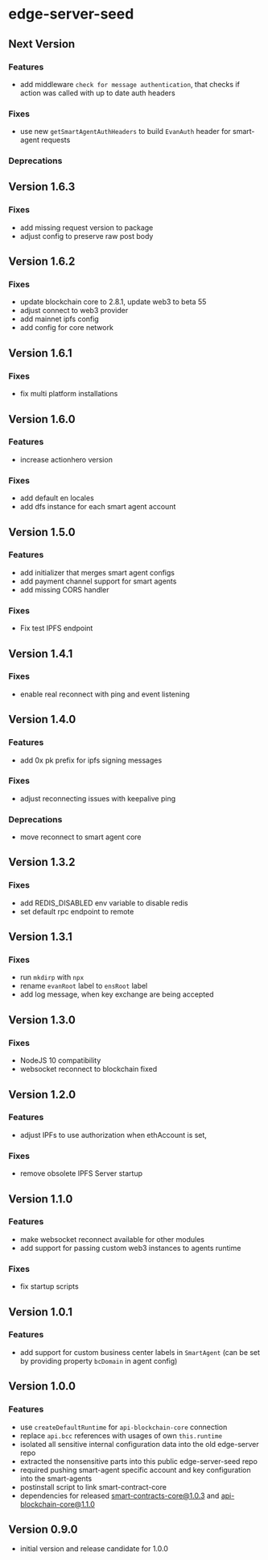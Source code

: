# edge-server-seed

## Next Version
### Features
- add middleware `check for message authentication`, that checks if action was called with up to date auth headers

### Fixes
- use new `getSmartAgentAuthHeaders` to build `EvanAuth` header for smart-agent requests

### Deprecations


## Version 1.6.3
### Fixes
- add missing request version to package
- adjust config to preserve raw post body


## Version 1.6.2
### Fixes
- update blockchain core to 2.8.1, update web3 to beta 55
- adjust connect to web3 provider
- add mainnet ipfs config
- add config for core network


## Version 1.6.1
### Fixes
- fix multi platform installations

## Version 1.6.0
### Features
- increase actionhero version

### Fixes
- add default en locales
- add dfs instance for each smart agent account


## Version 1.5.0
### Features
- add initializer that merges smart agent configs
- add payment channel support for smart agents
- add missing CORS handler

### Fixes
- Fix test IPFS endpoint

## Version 1.4.1
### Fixes
- enable real reconnect with ping and event listening


## Version 1.4.0
### Features
- add 0x pk prefix for ipfs signing messages

### Fixes
- adjust reconnecting issues with keepalive ping

### Deprecations
- move reconnect to smart agent core

## Version 1.3.2
### Fixes
- add REDIS_DISABLED env variable to disable redis
- set default rpc endpoint to remote


## Version 1.3.1
### Fixes
- run `mkdirp` with `npx`
- rename `evanRoot` label to `ensRoot` label
- add log message, when key exchange are being accepted


## Version 1.3.0
### Fixes
- NodeJS 10 compatibility
- websocket reconnect to blockchain fixed


## Version 1.2.0
### Features
- adjust IPFs to use authorization when ethAccount is set,

### Fixes
- remove obsolete IPFS Server startup


## Version 1.1.0
### Features
- make websocket reconnect available for other modules
- add support for passing custom web3 instances to agents runtime

### Fixes
- fix startup scripts


## Version 1.0.1
### Features
- add support for custom business center labels in `SmartAgent` (can be set by providing property `bcDomain` in agent config)


## Version 1.0.0
### Features
- use `createDefaultRuntime` for `api-blockchain-core` connection
- replace `api.bcc` references with usages of own `this.runtime`
- isolated all sensitive internal configuration data into the old edge-server repo
- extracted the nonsensitive parts into this public edge-server-seed repo
- required pushing smart-agent specific account and key configuration into the smart-agents
- postinstall script to link smart-contract-core
- dependencies for released smart-contracts-core@1.0.3 and api-blockchain-core@1.1.0


## Version 0.9.0
- initial version and release candidate for 1.0.0

